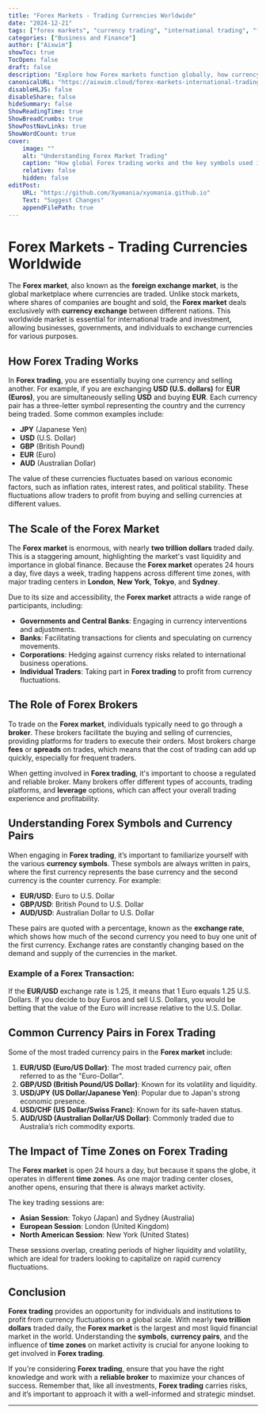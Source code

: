 ```yaml
---
title: "Forex Markets - Trading Currencies Worldwide"
date: "2024-12-21"
tags: ["forex markets", "currency trading", "international trading", "forex symbols", "trading currencies"]
categories: ["Business and Finance"]
author: ["Aixwim"]
showToc: true
TocOpen: false
draft: false
description: "Explore how Forex markets function globally, how currency trades occur, and the key symbols you need to know when trading foreign currencies."
canonicalURL: "https://aixwim.cloud/forex-markets-international-trading"
disableHLJS: false
disableShare: false
hideSummary: false
ShowReadingTime: true
ShowBreadCrumbs: true
ShowPostNavLinks: true
ShowWordCount: true
cover:
    image: ""
    alt: "Understanding Forex Market Trading"
    caption: "How global Forex trading works and the key symbols used in transactions."
    relative: false
    hidden: false
editPost:
    URL: "https://github.com/Xyomania/xyomania.github.io"
    Text: "Suggest Changes"
    appendFilePath: true
---
```


# Forex Markets - Trading Currencies Worldwide

The **Forex market**, also known as the **foreign exchange market**, is the global marketplace where currencies are traded. Unlike stock markets, where shares of companies are bought and sold, the **Forex market** deals exclusively with **currency exchange** between different nations. This worldwide market is essential for international trade and investment, allowing businesses, governments, and individuals to exchange currencies for various purposes.

## How Forex Trading Works

In **Forex trading**, you are essentially buying one currency and selling another. For example, if you are exchanging **USD (U.S. dollars)** for **EUR (Euros)**, you are simultaneously selling **USD** and buying **EUR**. Each currency pair has a three-letter symbol representing the country and the currency being traded. Some common examples include:

- **JPY** (Japanese Yen)
- **USD** (U.S. Dollar)
- **GBP** (British Pound)
- **EUR** (Euro)
- **AUD** (Australian Dollar)

The value of these currencies fluctuates based on various economic factors, such as inflation rates, interest rates, and political stability. These fluctuations allow traders to profit from buying and selling currencies at different values.

## The Scale of the Forex Market

The **Forex market** is enormous, with nearly **two trillion dollars** traded daily. This is a staggering amount, highlighting the market's vast liquidity and importance in global finance. Because the **Forex market** operates 24 hours a day, five days a week, trading happens across different time zones, with major trading centers in **London**, **New York**, **Tokyo**, and **Sydney**.

Due to its size and accessibility, the **Forex market** attracts a wide range of participants, including:

- **Governments and Central Banks**: Engaging in currency interventions and adjustments.
- **Banks**: Facilitating transactions for clients and speculating on currency movements.
- **Corporations**: Hedging against currency risks related to international business operations.
- **Individual Traders**: Taking part in **Forex trading** to profit from currency fluctuations.

## The Role of Forex Brokers

To trade on the **Forex market**, individuals typically need to go through a **broker**. These brokers facilitate the buying and selling of currencies, providing platforms for traders to execute their orders. Most brokers charge **fees** or **spreads** on trades, which means that the cost of trading can add up quickly, especially for frequent traders.

When getting involved in **Forex trading**, it's important to choose a regulated and reliable broker. Many brokers offer different types of accounts, trading platforms, and **leverage** options, which can affect your overall trading experience and profitability.

## Understanding Forex Symbols and Currency Pairs

When engaging in **Forex trading**, it’s important to familiarize yourself with the various **currency symbols**. These symbols are always written in pairs, where the first currency represents the base currency and the second currency is the counter currency. For example:

- **EUR/USD**: Euro to U.S. Dollar
- **GBP/USD**: British Pound to U.S. Dollar
- **AUD/USD**: Australian Dollar to U.S. Dollar

These pairs are quoted with a percentage, known as the **exchange rate**, which shows how much of the second currency you need to buy one unit of the first currency. Exchange rates are constantly changing based on the demand and supply of the currencies in the market.

### Example of a Forex Transaction:
If the **EUR/USD** exchange rate is 1.25, it means that 1 Euro equals 1.25 U.S. Dollars. If you decide to buy Euros and sell U.S. Dollars, you would be betting that the value of the Euro will increase relative to the U.S. Dollar.

## Common Currency Pairs in Forex Trading

Some of the most traded currency pairs in the **Forex market** include:

1. **EUR/USD (Euro/US Dollar)**: The most traded currency pair, often referred to as the "Euro-Dollar".
2. **GBP/USD (British Pound/US Dollar)**: Known for its volatility and liquidity.
3. **USD/JPY (US Dollar/Japanese Yen)**: Popular due to Japan's strong economic presence.
4. **USD/CHF (US Dollar/Swiss Franc)**: Known for its safe-haven status.
5. **AUD/USD (Australian Dollar/US Dollar)**: Commonly traded due to Australia’s rich commodity exports.

## The Impact of Time Zones on Forex Trading

The **Forex market** is open 24 hours a day, but because it spans the globe, it operates in different **time zones**. As one major trading center closes, another opens, ensuring that there is always market activity. 

The key trading sessions are:

- **Asian Session**: Tokyo (Japan) and Sydney (Australia)
- **European Session**: London (United Kingdom)
- **North American Session**: New York (United States)

These sessions overlap, creating periods of higher liquidity and volatility, which are ideal for traders looking to capitalize on rapid currency fluctuations.

## Conclusion

**Forex trading** provides an opportunity for individuals and institutions to profit from currency fluctuations on a global scale. With nearly **two trillion dollars** traded daily, the **Forex market** is the largest and most liquid financial market in the world. Understanding the **symbols**, **currency pairs**, and the influence of **time zones** on market activity is crucial for anyone looking to get involved in **Forex trading**.

If you're considering **Forex trading**, ensure that you have the right knowledge and work with a **reliable broker** to maximize your chances of success. Remember that, like all investments, **Forex trading** carries risks, and it’s important to approach it with a well-informed and strategic mindset.

---

